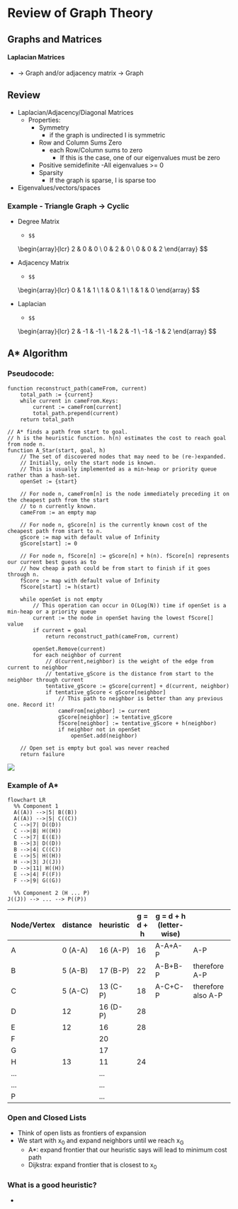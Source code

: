 # Review of Graph Theory
## Graphs and Matrices

#### Laplacian Matrices 
- -> Graph and/or adjacency matrix -> Graph

## Review

- Laplacian/Adjacency/Diagonal Matrices
	- Properties:
		- Symmetry 
			- if the graph is undirected I is symmetric
		- Row and Column Sums Zero
			- each Row/Column sums to zero 
				- If this is the case, one of our eigenvalues must be zero
		- Positive semidefinite
			-All eigenvalues >= 0
		- Sparsity
			- If the graph is sparse, I is sparse too
- Eigenvalues/vectors/spaces
### Example - Triangle Graph -> Cyclic
- Degree Matrix
	-     $$
    \begin{array}{lcr}
    2 & 0 & 0 \\
    0 & 2 & 0 \\
    0 & 0 & 2
    \end{array}
    $$

- Adjacency Matrix
	-     $$
    \begin{array}{lcr}
    0 & 1 & 1 \\
    1 & 0 & 1 \\
    1 & 1 & 0
    \end{array}
    $$

- Laplacian
	-     $$
    \begin{array}{lcr}
    2 & -1 & -1 \\
    -1 & 2 & -1 \\
    -1 & -1 & 2
    \end{array}
    $$

## A* Algorithm
### Pseudocode:

~~~
function reconstruct_path(cameFrom, current)
    total_path := {current}
    while current in cameFrom.Keys:
        current := cameFrom[current]
        total_path.prepend(current)
    return total_path

// A* finds a path from start to goal.
// h is the heuristic function. h(n) estimates the cost to reach goal from node n.
function A_Star(start, goal, h)
    // The set of discovered nodes that may need to be (re-)expanded.
    // Initially, only the start node is known.
    // This is usually implemented as a min-heap or priority queue rather than a hash-set.
    openSet := {start}

    // For node n, cameFrom[n] is the node immediately preceding it on the cheapest path from the start
    // to n currently known.
    cameFrom := an empty map

    // For node n, gScore[n] is the currently known cost of the cheapest path from start to n.
    gScore := map with default value of Infinity
    gScore[start] := 0

    // For node n, fScore[n] := gScore[n] + h(n). fScore[n] represents our current best guess as to
    // how cheap a path could be from start to finish if it goes through n.
    fScore := map with default value of Infinity
    fScore[start] := h(start)

    while openSet is not empty
        // This operation can occur in O(Log(N)) time if openSet is a min-heap or a priority queue
        current := the node in openSet having the lowest fScore[] value
        if current = goal
            return reconstruct_path(cameFrom, current)

        openSet.Remove(current)
        for each neighbor of current
            // d(current,neighbor) is the weight of the edge from current to neighbor
            // tentative_gScore is the distance from start to the neighbor through current
            tentative_gScore := gScore[current] + d(current, neighbor)
            if tentative_gScore < gScore[neighbor]
                // This path to neighbor is better than any previous one. Record it!
                cameFrom[neighbor] := current
                gScore[neighbor] := tentative_gScore
                fScore[neighbor] := tentative_gScore + h(neighbor)
                if neighbor not in openSet
                    openSet.add(neighbor)

    // Open set is empty but goal was never reached
    return failure
~~~

![](https://upload.wikimedia.org/wikipedia/commons/9/98/AstarExampleEn.gif)

### Example of A*

```mermaid  
flowchart LR
  %% Component 1
  A((A)) -->|5| B((B))
  A((A)) -->|5| C((C))
  C -->|7| D((D))
  C -->|8| H((H)) 
  C -->|7| E((E))
  B -->|3| D((D))
  B -->|4| C((C))
  E -->|5| H((H))
  H -->|3| J((J))
  D -->|11| H((H))
  E -->|4| F((F))
  F -->|9| G((G))

  %% Component 2 (H ... P)
J((J)) --> ... --> P((P))
```

| Node/Vertex | distance | heuristic | g = d + h | g = d + h (letter-wise) |                    |
| ----------- | -------- | --------- | --------- | ----------------------- | ------------------ |
| A           | 0 (A-A)  | 16 (A-P)  | 16        | A-A+A-P                 | A-P                |
| B           | 5 (A-B)  | 17 (B-P)  | 22        | A-B+B-P                 | therefore A-P      |
| C           | 5 (A-C)  | 13 (C-P)  | 18        | A-C+C-P                 | therefore also A-P |
| D           | 12       | 16 (D-P)  | 28        |                         |                    |
| E           | 12       | 16        | 28        |                         |                    |
| F           |          | 20        |           |                         |                    |
| G           |          | 17        |           |                         |                    |
| H           | 13       | 11        | 24        |                         |                    |
| ...         |          | ...       |           |                         |                    |
| ...         |          | ...       |           |                         |                    |
| P           |          | ...       |           |                         |                    |
### Open and Closed Lists
- Think of open lists as frontiers of expansion
- We start with x<sub>0</sub> and expand neighbors until we reach x<sub>G</sub>
	- A*: expand frontier that our heuristic says will lead to minimum cost path
	- Dijkstra: expand frontier that is closest to x<sub>0</sub>
### What is a good heuristic?
- 

